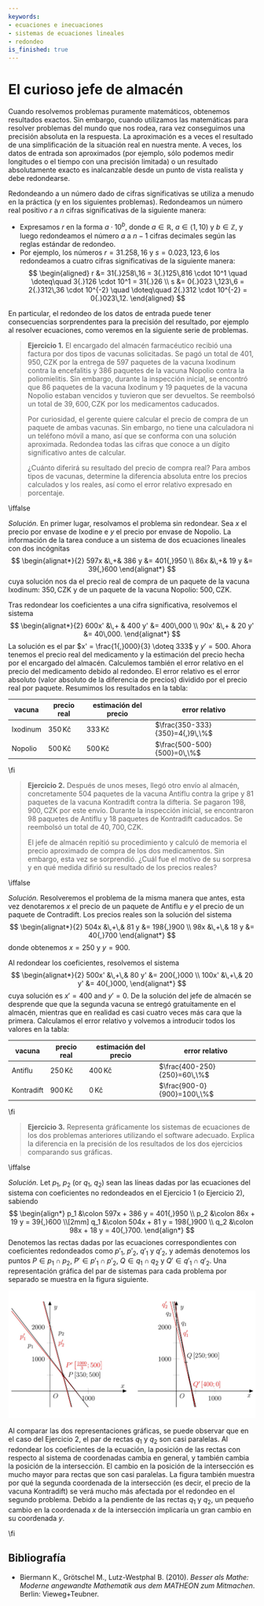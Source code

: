 ```yaml
---
keywords:
- ecuaciones e inecuaciones
- sistemas de ecuaciones lineales
- redondeo
is_finished: true
---
```


# El curioso jefe de almacén

Cuando resolvemos problemas puramente matemáticos, obtenemos resultados exactos. 
Sin embargo, cuando utilizamos las matemáticas para resolver problemas del mundo que nos rodea, 
rara vez conseguimos una precisión absoluta en la respuesta. 
La aproximación es a veces el resultado de
una simplificación de la situación real en nuestra mente. 
A veces, los datos de entrada son aproximados 
(por ejemplo, sólo podemos medir longitudes o el tiempo con una precisión limitada) 
o un resultado absolutamente exacto es inalcanzable desde un punto de vista realista 
y debe redondearse.

Redondeando a un número dado de cifras significativas
se utiliza a menudo en la práctica (y en los siguientes problemas).
Redondeamos un número real positivo $r$ a $n$ cifras significativas de la siguiente manera:

* Expresamos $r$ en la forma $a \cdot 10^b$, donde $a \in \mathbb{R}$, $a \in \left\langle 1,10 \right)$ y $b \in \mathbb{Z}$,
y luego redondeamos el número $a$ a $n - 1$ cifras decimales según las reglas estándar de redondeo.
* Por ejemplo, los números $r = 31{.}258,16$ y $s = 0{.}023,123,6$
los redondeamos a cuatro cifras significativas de la siguiente manera:
$$
\begin{aligned}
r &= 31{.}258\,16 = 3{.}125\,816 \cdot 10^1 \quad \doteq\quad 3{.}126 \cdot 10^1 = 31{.}26 \\
s &= 0{.}023 \,123\,6 = 2{.}312\,36 \cdot 10^{-2} \quad \doteq\quad 2{.}312 \cdot 10^{-2} = 0{.}023\,12.
\end{aligned}
$$

En particular, el redondeo de los datos de entrada puede tener consecuencias sorprendentes para la precisión del resultado,
por ejemplo al resolver ecuaciones, como veremos en la siguiente serie de problemas.

> **Ejercicio 1.** El encargado del almacén farmacéutico recibió
una factura por dos tipos de vacunas solicitadas.
Se pagó un total de $401{,}950,\text{CZK}$ por la entrega de
$597$ paquetes de la vacuna Ixodinum contra la encefalitis
y $386$ paquetes de la vacuna Nopolio contra la poliomielitis.
Sin embargo, durante la inspección inicial, se encontró que $86$ paquetes
de la vacuna Ixodinum y $19$ paquetes de la vacuna Nopolio estaban vencidos
y tuvieron que ser devueltos. Se reembolsó un total de $39{,}600,\text{CZK}$
por los medicamentos caducados.
>
> Por curiosidad, el gerente
> quiere calcular el precio de compra de un paquete de ambas vacunas.
> Sin embargo, no tiene una calculadora ni un teléfono móvil a mano,
> así que se conforma con una solución aproximada.
> Redondea todas las cifras que conoce a un dígito significativo antes de calcular.
>
> ¿Cuánto diferirá su resultado del precio de compra real?
> Para ambos tipos de vacunas, determine la diferencia absoluta entre
> los precios calculados y los reales, así como el error relativo expresado en porcentaje.

\iffalse

*Solución.* En primer lugar, resolvamos el problema sin redondear. 
Sea $x$ el precio por envase de Ixodine e $y$ el precio por envase de Nopolio. 
La información de la tarea conduce a un sistema de dos ecuaciones lineales con dos incógnitas
$$
\begin{alignat*}{2}
597x &\,+& 386 y &= 401{,}950 \\
86x &\,+& 19 y &= 39{,}600
\end{alignat*}
$$
cuya solución nos da el precio real de compra
de un paquete de la vacuna Ixodinum: $350,\text{CZK}$
y de un paquete de la vacuna Nopolio: $500,\text{CZK}$.

Tras redondear los coeficientes a una cifra significativa, resolvemos el sistema
$$
\begin{alignat*}{2}
600x' &\,+ & 400 y' &= 400\,000 \\
90x' &\,+ & 20 y' &= 40\,000.
\end{alignat*}
$$
La solución es el par $x' = \frac{1{,}000}{3} \doteq 333$ y $y' = 500$.
Ahora tenemos el precio real del medicamento y la estimación del precio hecha por el encargado del almacén.
Calculemos también el error relativo en el precio del medicamento debido al redondeo.
El error relativo es el error absoluto (valor absoluto de la diferencia de precios)
dividido por el precio real por paquete.
Resumimos los resultados en la tabla:

| vacuna | precio real | estimación del precio | error relativo |
| ------------- | ------------- | --- | --- |
| Ixodinum  | $350\,\text{Kč}$  | $333\,\text{Kč}$ | $\frac{350-333}{350}=4{,}9\,\%$ |
| Nopolio | $500\,\text{Kč}$  | $500\,\text{Kč}$ | $\frac{500-500}{500}=0\,\%$ | 

\fi

> **Ejercicio 2.** Después de unos meses, llegó otro envío al almacén,
concretamente $504$ paquetes de la vacuna Antiflu contra la gripe
y $81$ paquetes de la vacuna Kontradift contra la difteria.
Se pagaron $198{,}900,\text{CZK}$ por este envío. Durante la inspección inicial,
se encontraron $98$ paquetes de Antiflu y $18$ paquetes de Kontradift caducados.
Se reembolsó un total de $40{,}700,\text{CZK}$.
>
> El jefe de almacén repitió su procedimiento
> y calculó de memoria el precio aproximado de compra de los dos medicamentos.
> Sin embargo, esta vez se sorprendió.
> ¿Cuál fue el motivo de su sorpresa
> y en qué medida difirió su resultado de los precios reales?

\iffalse

*Solución.* Resolveremos el problema de la misma manera que antes, 
esta vez denotaremos $x$ el precio de un paquete de Antiflu 
e $y$ el precio de un paquete de Contradift. 
Los precios reales son la solución del sistema
$$
\begin{alignat*}{2}
504x &\,+\,& 81 y &= 198{,}900 \\
98x &\,+\,& 18 y &= 40{,}700
\end{alignat*}
$$
donde obtenemos $x=250$ y $y=900$. 

Al redondear los coeficientes, resolvemos el sistema
$$
\begin{alignat*}{2}
500x' &\,+\,& 80 y' &= 200{,}000 \\
100x' &\,+\,& 20 y' &= 40{,}000,
\end{alignat*}
$$
cuya solución es $x'=400$ and $y'=0$.
De la solución del jefe de almacén se desprende que
que la segunda vacuna se entregó gratuitamente en el almacén,
mientras que en realidad es casi cuatro veces más cara que la primera.
Calculamos el error relativo y volvemos a introducir todos los valores en la tabla:

| vacuna | precio real | estimación del precio | error relativo |
| ------------- | ------------- | --- | --- |
| Antiflu  | $250\,\text{Kč}$  | $400\,\text{Kč}$ | $\frac{400-250}{250}=60\,\%$ |
| Kontradift | $900\,\text{Kč}$  | $0\,\text{Kč}$ | $\frac{900-0}{900}=100\,\%$ | 

\fi

> **Ejercicio 3.** Representa gráficamente los sistemas de ecuaciones
> de los dos problemas anteriores utilizando el software adecuado.
> Explica la diferencia en la precisión de los resultados de los dos ejercicios
> comparando sus gráficas.

\iffalse

*Solución.* Let $p_1$, $p_2$ (or $q_1$, $q_2$) sean las líneas 
dadas por las ecuaciones del sistema con coeficientes no redondeados 
en el Ejercicio 1 (o Ejercicio 2), sabiendo
$$
\begin{align*}
p_1 &\colon 597x + 386 y = 401{,}950 \\
p_2 &\colon 86x + 19 y = 39{,}600 \\[2mm]
q_1 &\colon 504x + 81 y = 198{,}900 \\
q_2 &\colon 98x + 18 y = 40{,}700.
\end{align*}
$$
Denotemos las rectas dadas por las ecuaciones correspondientes
con coeficientes redondeados como $p'_1$, $p'_2$, $q'_1$ y $q'_2$,
y además denotemos los puntos $P \in p_1 \cap p_2$, $P' \in p'_1 \cap p'_2$,
$Q \in q_1 \cap q_2$ y $Q' \in q'_1 \cap q'_2$.
Una representación gráfica del par de sistemas
para cada problema por separado se muestra en la figura siguiente.

![Representación gráfica del sistema](math4you_00023.jpg)

Al comparar las dos representaciones gráficas,
se puede observar que en el caso del Ejercicio 2,
el par de rectas $q_1$ y $q_2$ son casi paralelas.
Al redondear los coeficientes de la ecuación,
la posición de las rectas con respecto al sistema de coordenadas
cambia en general, y también cambia la posición de la intersección.
El cambio en la posición de la intersección es mucho
mayor para rectas que son casi paralelas.
La figura también muestra por qué la segunda coordenada de la intersección
(es decir, el precio de la vacuna Kontradift) se verá
mucho más afectada por el redondeo en el segundo problema.
Debido a la pendiente de las rectas $q_1$ y $q_2$,
un pequeño cambio en la coordenada $x$ de la intersección
implicaría un gran cambio en su coordenada $y$.

\fi

## Bibliografía

* Biermann K., Grötschel M., Lutz-Westphal B. (2010). *Besser als Mathe: Moderne angewandte Mathematik aus dem MATHEON zum Mitmachen*. Berlin: Vieweg+Teubner.

